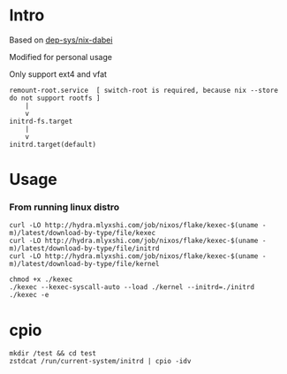 # Intro
Based on [dep-sys/nix-dabei](https://github.com/dep-sys/nix-dabei/)

Modified for personal usage

Only support ext4 and vfat
```
remount-root.service  [ switch-root is required, because nix --store do not support rootfs ]
    |
    v
initrd-fs.target
    |
    v
initrd.target(default)
```
# Usage
### From running linux distro
```
curl -LO http://hydra.mlyxshi.com/job/nixos/flake/kexec-$(uname -m)/latest/download-by-type/file/kexec 
curl -LO http://hydra.mlyxshi.com/job/nixos/flake/kexec-$(uname -m)/latest/download-by-type/file/initrd
curl -LO http://hydra.mlyxshi.com/job/nixos/flake/kexec-$(uname -m)/latest/download-by-type/file/kernel

chmod +x ./kexec
./kexec --kexec-syscall-auto --load ./kernel --initrd=./initrd
./kexec -e
```

# cpio
```
mkdir /test && cd test
zstdcat /run/current-system/initrd | cpio -idv 
```